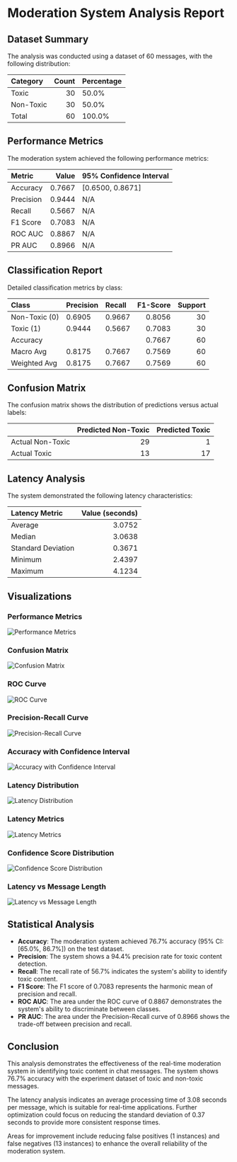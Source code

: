 # Moderation System Analysis Report

## Dataset Summary

The analysis was conducted using a dataset of 60 messages, with the following distribution:

| Category   |   Count | Percentage   |
|:-----------|--------:|:-------------|
| Toxic      |      30 | 50.0%        |
| Non-Toxic  |      30 | 50.0%        |
| Total      |      60 | 100.0%       |

## Performance Metrics

The moderation system achieved the following performance metrics:

| Metric    |   Value | 95% Confidence Interval   |
|:----------|--------:|:--------------------------|
| Accuracy  |  0.7667 | [0.6500, 0.8671]          |
| Precision |  0.9444 | N/A                       |
| Recall    |  0.5667 | N/A                       |
| F1 Score  |  0.7083 | N/A                       |
| ROC AUC   |  0.8867 | N/A                       |
| PR AUC    |  0.8966 | N/A                       |

## Classification Report

Detailed classification metrics by class:

| Class         | Precision   | Recall   |   F1-Score |   Support |
|:--------------|:------------|:---------|-----------:|----------:|
| Non-Toxic (0) | 0.6905      | 0.9667   |     0.8056 |        30 |
| Toxic (1)     | 0.9444      | 0.5667   |     0.7083 |        30 |
| Accuracy      |             |          |     0.7667 |        60 |
| Macro Avg     | 0.8175      | 0.7667   |     0.7569 |        60 |
| Weighted Avg  | 0.8175      | 0.7667   |     0.7569 |        60 |

## Confusion Matrix

The confusion matrix shows the distribution of predictions versus actual labels:

|                  |   Predicted Non-Toxic |   Predicted Toxic |
|:-----------------|----------------------:|------------------:|
| Actual Non-Toxic |                    29 |                 1 |
| Actual Toxic     |                    13 |                17 |

## Latency Analysis

The system demonstrated the following latency characteristics:

| Latency Metric     |   Value (seconds) |
|:-------------------|------------------:|
| Average            |            3.0752 |
| Median             |            3.0638 |
| Standard Deviation |            0.3671 |
| Minimum            |            2.4397 |
| Maximum            |            4.1234 |

## Visualizations

### Performance Metrics
![Performance Metrics](figures/performance_metrics.png)

### Confusion Matrix
![Confusion Matrix](figures/confusion_matrix.png)

### ROC Curve
![ROC Curve](figures/roc_curve.png)

### Precision-Recall Curve
![Precision-Recall Curve](figures/precision_recall_curve.png)

### Accuracy with Confidence Interval
![Accuracy with Confidence Interval](figures/accuracy_confidence_interval.png)

### Latency Distribution
![Latency Distribution](figures/latency_distribution.png)

### Latency Metrics
![Latency Metrics](figures/latency_metrics.png)

### Confidence Score Distribution
![Confidence Score Distribution](figures/confidence_distribution.png)

### Latency vs Message Length
![Latency vs Message Length](figures/latency_vs_length.png)

## Statistical Analysis

- **Accuracy**: The moderation system achieved 76.7% accuracy (95% CI: [65.0%, 86.7%]) on the test dataset.
- **Precision**: The system shows a 94.4% precision rate for toxic content detection.
- **Recall**: The recall rate of 56.7% indicates the system's ability to identify toxic content.
- **F1 Score**: The F1 score of 0.7083 represents the harmonic mean of precision and recall.
- **ROC AUC**: The area under the ROC curve of 0.8867 demonstrates the system's ability to discriminate between classes.
- **PR AUC**: The area under the Precision-Recall curve of 0.8966 shows the trade-off between precision and recall.

## Conclusion

This analysis demonstrates the effectiveness of the real-time moderation system in identifying toxic content in chat messages. The system shows 76.7% accuracy with the experiment dataset of toxic and non-toxic messages.

The latency analysis indicates an average processing time of 3.08 seconds per message, which is suitable for real-time applications. Further optimization could focus on reducing the standard deviation of 0.37 seconds to provide more consistent response times.

Areas for improvement include reducing false positives (1 instances) and false negatives (13 instances) to enhance the overall reliability of the moderation system.
